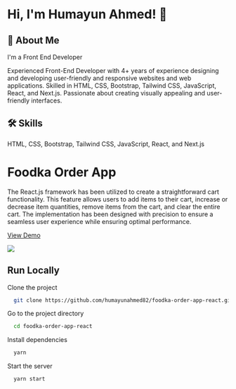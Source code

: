 
# Hi, I'm Humayun Ahmed! 👋


## 🚀 About Me
I'm a Front End Developer 

Experienced Front-End Developer with 4+ years of experience designing and developing user-friendly and responsive websites and web applications. Skilled in HTML, CSS, Bootstrap, Tailwind CSS, JavaScript, React, and Next.js. Passionate about creating visually appealing and user-friendly interfaces.

## 🛠 Skills
HTML, CSS, Bootstrap, Tailwind CSS, JavaScript, React, and Next.js


# Foodka Order App

The React.js framework has been utilized to create a straightforward cart functionality. This feature allows users to add items to their cart, increase or decrease item quantities, remove items from the cart, and clear the entire cart. The implementation has been designed with precision to ensure a seamless user experience while ensuring optimal performance.

[View Demo](https://foodka-app.netlify.app/)

[![](https://i.postimg.cc/Jzdj07C2/foodka.jpg)](https://foodka-app.netlify.app/)

## Run Locally

Clone the project

```bash
  git clone https://github.com/humayunahmed82/foodka-order-app-react.git
```

Go to the project directory

```bash
  cd foodka-order-app-react
```

Install dependencies

```bash
  yarn
```

Start the server

```bash
  yarn start
```

